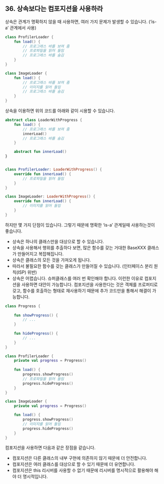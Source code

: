 ## 36. 상속보다는 컴포지션을 사용하라
상속은 관계가 명확하지 않을 때 사용하면, 여러 가지 문제가 발생할 수 있습니다. (‘is-a’ 관계에서 사용)
```kotlin
class ProfilerLoader {
    fun load() {
        // 프로그래스 바를 보여 줌
        // 프로파일을 읽어 들임
        // 프로그레스 바를 숨김
    }
}

class ImageLoader {
    fun load() {
        // 프로그래스 바를 보여 줌
        // 이미지를 읽어 들임
        // 프로그레스 바를 숨김
    }
}
```
상속을 이용하면 위의 코드를 아래와 같이 시용할 수 있습니다.

```kotlin
abstract class LoaderWithProgress {
    fun load() {
        // 프로그래스 바를 보여 줌
        innerLoad()
        // 프로그래스 바를 숨김
    }

    abstract fun innerLoad()
}


class ProfilerLoader: LoaderWithProgress() {
    override fun innerLoad() {
        // 프로파일을 읽어 들임
    }
}

class ImageLoader: LoaderWithProgress() {
    override fun innerLoad() {
        // 이미지를 읽어 들임
    }
}
```

하지만 몇 가지 단점이 있습니다. 그렇기 때문에 명확한 ‘is-a’ 관계일때 사용하는것이 좋습니다.

- 상속은 하나의 클래스만을 대상으로 할 수 있습니다. 
- 상속을 사용해서 행위를 추출하다 보면, 많은 함수를 갖는 거대한 BaseXXX 클래스가 만들어지고 복잡해집니다.
- 상속은 클래스의 모든 것을 가져오게 됩니다. 
- 따라서 불필요한 함수를 갖는 클래스가 만들어질 수 있습니다. (인터페이스 분리 원칙(ISP) 위반)
- 상속은 어렵습니다. 슈퍼클래스를 여러 번 확인해야 합니다.
이런한 이유로 컴포지션을 사용하면 대안이 가능합니다. 컴포지션을 사용한다는 것은 객체를 프로퍼티로 갖고, 함수를 호출하는 형태로 재사용하기 때문에 추가 코드만을 통해서 해결이 가능합니다.

```kotlin
class Progress {
    
    fun showProgress() {
        // ...
    }
    
    fun hideProgress() {
        // ...
    }
}

class ProfilerLoader {
    private val progress = Progress()
    
    fun load() {
        progress.showProgress()
        // 프로파일을 읽어 들임        
        progress.hideProgress()
    }
}

class ImageLoader {
    private val progress = Progress()

    fun load() {
        progress.showProgress()
        // 이미지를 읽어 들임        
        progress.hideProgress()
    }
}
```

컴포지션을 사용하면 다음과 같은 장점을 같습니다.

- 컴포지션은 다른 클래스의 내부 구현에 의존하지 않기 때문에 더 안전합니다.
- 컴포지션은 여러 클래스를 대상으로 할 수 있기 때문에 더 유연합니다.
- 컴포지션은 this 리시버를 사용할 수 없기 때문에 리시버를 명시적으로 활용해야 해야 더 명시적입니다.